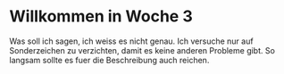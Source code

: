 # Willkommen in Woche 3
Was soll ich sagen, ich weiss es nicht genau. Ich versuche nur auf Sonderzeichen zu verzichten, damit es keine anderen Probleme gibt. So langsam sollte es fuer die Beschreibung auch reichen.
